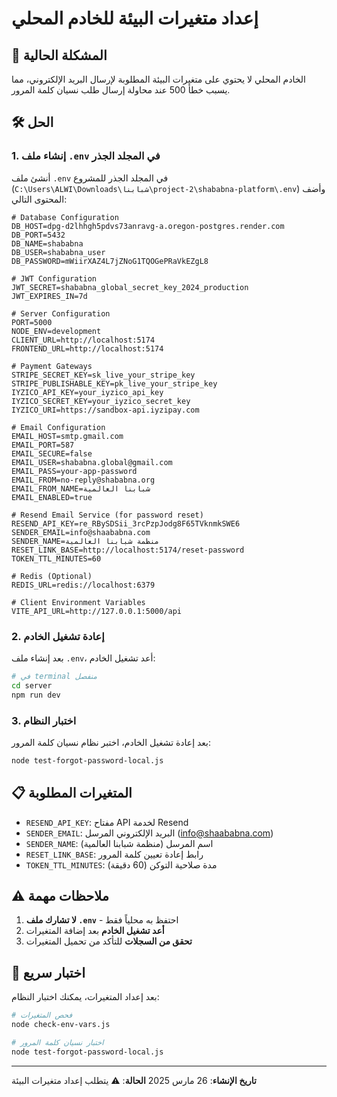 # إعداد متغيرات البيئة للخادم المحلي

## 🚨 المشكلة الحالية

الخادم المحلي لا يحتوي على متغيرات البيئة المطلوبة لإرسال البريد الإلكتروني، مما يسبب خطأ 500 عند محاولة إرسال طلب نسيان كلمة المرور.

## 🛠️ الحل

### 1. إنشاء ملف `.env` في المجلد الجذر

أنشئ ملف `.env` في المجلد الجذر للمشروع (`C:\Users\ALWI\Downloads\شبابنا\project-2\shababna-platform\.env`) وأضف المحتوى التالي:

```env
# Database Configuration
DB_HOST=dpg-d2lhhgh5pdvs73anravg-a.oregon-postgres.render.com
DB_PORT=5432
DB_NAME=shababna
DB_USER=shababna_user
DB_PASSWORD=mWiirXAZ4L7jZNoG1TQOGePRaVkEZgL8

# JWT Configuration
JWT_SECRET=shababna_global_secret_key_2024_production
JWT_EXPIRES_IN=7d

# Server Configuration
PORT=5000
NODE_ENV=development
CLIENT_URL=http://localhost:5174
FRONTEND_URL=http://localhost:5174

# Payment Gateways
STRIPE_SECRET_KEY=sk_live_your_stripe_key
STRIPE_PUBLISHABLE_KEY=pk_live_your_stripe_key
IYZICO_API_KEY=your_iyzico_api_key
IYZICO_SECRET_KEY=your_iyzico_secret_key
IYZICO_URI=https://sandbox-api.iyzipay.com

# Email Configuration
EMAIL_HOST=smtp.gmail.com
EMAIL_PORT=587
EMAIL_SECURE=false
EMAIL_USER=shababna.global@gmail.com
EMAIL_PASS=your-app-password
EMAIL_FROM=no-reply@shababna.org
EMAIL_FROM_NAME=شبابنا العالمية
EMAIL_ENABLED=true

# Resend Email Service (for password reset)
RESEND_API_KEY=re_RBySDSii_3rcPzpJodg8F65TVknmkSWE6
SENDER_EMAIL=info@shaababna.com
SENDER_NAME=منظمة شبابنا العالمية
RESET_LINK_BASE=http://localhost:5174/reset-password
TOKEN_TTL_MINUTES=60

# Redis (Optional)
REDIS_URL=redis://localhost:6379

# Client Environment Variables
VITE_API_URL=http://127.0.0.1:5000/api
```

### 2. إعادة تشغيل الخادم

بعد إنشاء ملف `.env`، أعد تشغيل الخادم:

```bash
# في terminal منفصل
cd server
npm run dev
```

### 3. اختبار النظام

بعد إعادة تشغيل الخادم، اختبر نظام نسيان كلمة المرور:

```bash
node test-forgot-password-local.js
```

## 📋 المتغيرات المطلوبة

- `RESEND_API_KEY`: مفتاح API لخدمة Resend
- `SENDER_EMAIL`: البريد الإلكتروني المرسل (info@shaababna.com)
- `SENDER_NAME`: اسم المرسل (منظمة شبابنا العالمية)
- `RESET_LINK_BASE`: رابط إعادة تعيين كلمة المرور
- `TOKEN_TTL_MINUTES`: مدة صلاحية التوكن (60 دقيقة)

## ⚠️ ملاحظات مهمة

1. **لا تشارك ملف `.env`** - احتفظ به محلياً فقط
2. **أعد تشغيل الخادم** بعد إضافة المتغيرات
3. **تحقق من السجلات** للتأكد من تحميل المتغيرات

## 🧪 اختبار سريع

بعد إعداد المتغيرات، يمكنك اختبار النظام:

```bash
# فحص المتغيرات
node check-env-vars.js

# اختبار نسيان كلمة المرور
node test-forgot-password-local.js
```

---

**تاريخ الإنشاء**: 26 مارس 2025
**الحالة**: ⚠️ يتطلب إعداد متغيرات البيئة
